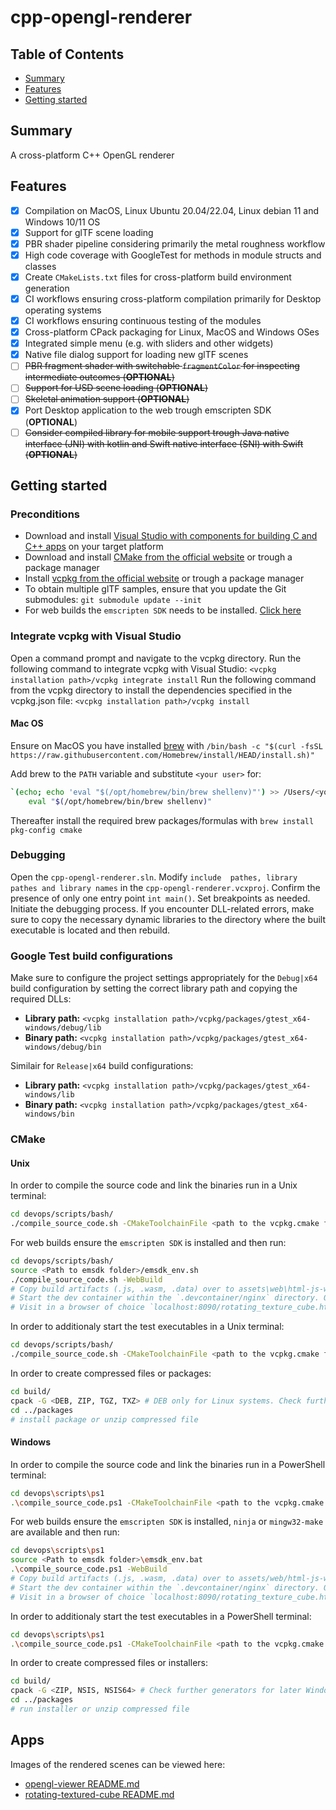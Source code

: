# cpp-opengl-renderer

## Table of Contents

+ [Summary](#summary)
+ [Features](#features)
+ [Getting started](#getting-started)

## Summary

A cross-platform C++ OpenGL renderer

## Features

- [x] Compilation on MacOS, Linux Ubuntu 20.04/22.04, Linux debian 11 and Windows 10/11 OS
- [x] Support for glTF scene loading
- [x] PBR shader pipeline considering primarily the metal roughness workflow
- [x] High code coverage with GoogleTest for methods in module structs and classes 
- [x] Create `CMakeLists.txt` files for cross-platform build environment generation
- [x] CI workflows ensuring cross-platform compilation primarily for Desktop operating systems 
- [x] CI workflows ensuring continuous testing of the modules 
- [x] Cross-platform CPack packaging for Linux, MacOS and Windows OSes
- [x] Integrated simple menu (e.g. with sliders and other widgets)
- [x] Native file dialog support for loading new glTF scenes
- [ ] ~~PBR fragment shader with switchable `fragmentColor` for inspecting intermediate outcomes (**OPTIONAL**)~~
- [ ] ~~Support for USD scene loading (**OPTIONAL**)~~
- [ ] ~~Skeletal animation support (**OPTIONAL**)~~
- [x] Port Desktop application to the web trough emscripten SDK (**OPTIONAL**)
- [ ] ~~Consider compiled library for mobile support trough Java native interface (JNI) with kotlin and Swift native interface (SNI) with Swift (**OPTIONAL**)~~

## Getting started

### Preconditions

- Download and install [Visual Studio with components for building C and C++ apps](https://visualstudio.microsoft.com/vs/features/cplusplus/) on your target platform 
- Download and install [CMake from the official website](https://cmake.org/download/)  or trough a package manager
- Install [vcpkg from the official website](https://vcpkg.io/en/getting-started.html) or trough a package manager
- To obtain multiple glTF samples, ensure that you update the Git submodules: `git submodule update --init` 
- For web builds the `emscripten SDK` needs to be installed. [Click here](https://github.com/emscripten-core/emsdk)

### Integrate vcpkg with Visual Studio

Open a command prompt and navigate to the vcpkg directory. Run the following command to integrate vcpkg with Visual Studio: `<vcpkg installation path>/vcpkg integrate install`
Run the following command from the vcpkg directory to install the dependencies specified in the vcpkg.json file: `<vcpkg installation path>/vcpkg install`


#### Mac OS

Ensure on MacOS you have installed [brew](https://brew.sh) with `/bin/bash -c "$(curl -fsSL https://raw.githubusercontent.com/Homebrew/install/HEAD/install.sh)"`

Add brew to the `PATH` variable and substitute `<your user>` for:
```sh
`(echo; echo 'eval "$(/opt/homebrew/bin/brew shellenv)"') >> /Users/<your user>/.zprofile
    eval "$(/opt/homebrew/bin/brew shellenv)"
```

Thereafter install the required brew packages/formulas with `brew install pkg-config cmake` 

### Debugging

Open the `cpp-opengl-renderer.sln`. Modify `include  pathes, library pathes and library names` in the `cpp-opengl-renderer.vcxproj`. Confirm the presence of only one entry point `int main()`. Set breakpoints as needed. Initiate the debugging process. 
If you encounter DLL-related errors, make sure to copy the necessary dynamic libraries to the directory where the built executable is located and then rebuild.

### Google Test build configurations

Make sure to configure the project settings appropriately for the `Debug|x64` build configuration by setting the correct library path and copying the required DLLs:

- **Library path:** `<vcpkg installation path>/vcpkg/packages/gtest_x64-windows/debug/lib`
- **Binary path:** `<vcpkg installation path>/vcpkg/packages/gtest_x64-windows/debug/bin`

Similair for `Release|x64` build configurations:

- **Library path:** `<vcpkg installation path>/vcpkg/packages/gtest_x64-windows/lib`
- **Binary path:** `<vcpkg installation path>/vcpkg/packages/gtest_x64-windows/bin`

### CMake

#### Unix

In order to compile the source code and link the binaries run in a Unix terminal:

```sh
cd devops/scripts/bash/
./compile_source_code.sh -CMakeToolchainFile <path to the vcpkg.cmake file>
```

For web builds ensure the `emscripten SDK` is installed and then run:

```sh
cd devops/scripts/bash/
source <Path to emsdk folder>/emsdk_env.sh
./compile_source_code.sh -WebBuild 
# Copy build artifacts (.js, .wasm, .data) over to assets\web\html-js-wasm
# Start the dev container within the `.devcontainer/nginx` directory. Once inside the container, copy the contents of the assets/web/html-js-wasm directory to /usr/share/nginx/html
# Visit in a browser of choice `localhost:8090/rotating_texture_cube.html` or `localhost:8090/opengl_viewer.html`
```

In order to additionaly start the test executables in a Unix terminal: 

```sh
cd devops/scripts/bash/
./compile_source_code.sh -CMakeToolchainFile <path to the vcpkg.cmake file> -RunTests
```

In order to create compressed files or packages:

```sh
cd build/
cpack -G <DEB, ZIP, TGZ, TXZ> # DEB only for Linux systems. Check further generators for the specific Unix OS and CPU arch via `cpack -G --help` 
cd ../packages
# install package or unzip compressed file
```

#### Windows

In order to compile the source code and link the binaries run in a PowerShell terminal:

```sh
cd devops\scripts\ps1
.\compile_source_code.ps1 -CMakeToolchainFile <path to the vcpkg.cmake file>
```

For web builds ensure the `emscripten SDK` is installed, `ninja` or `mingw32-make` are available and then run:

```sh
cd devops\scripts\ps1
source <Path to emsdk folder>\emsdk_env.bat
.\compile_source_code.ps1 -WebBuild
# Copy build artifacts (.js, .wasm, .data) over to assets/web/html-js-wasm
# Start the dev container within the `.devcontainer/nginx` directory. Once inside the container, copy the contents of the assets/web/html-js-wasm directory to /usr/share/nginx/html
# Visit in a browser of choice `localhost:8090/rotating_texture_cube.html` or `localhost:8090/opengl_viewer.html`
```

In order to additionaly start the test executables in a PowerShell terminal: 

```sh
cd devops\scripts\ps1
.\compile_source_code.ps1 -CMakeToolchainFile <path to the vcpkg.cmake file> -RunTests
```

In order to create compressed files or installers:

```sh
cd build/
cpack -G <ZIP, NSIS, NSIS64> # Check further generators for later Windows OSes and CPU arch via `cpack -G --help` 
cd ../packages
# run installer or unzip compressed file
```

## Apps

Images of the rendered scenes can be viewed here:

- [opengl-viewer README.md](./apps/opengl-viewer/README.md)
- [rotating-textured-cube README.md](./apps/rotating-textured-cube/README.md)
